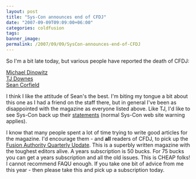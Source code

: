```yaml
---
layout: post
title: "Sys-Con announces end of CFDJ"
date: "2007-09-09T09:09:00+06:00"
categories: coldfusion 
tags: 
banner_image: 
permalink: /2007/09/09/SysCon-announces-end-of-CFDJ
---
```


So I'm a bit late today, but various people have reported the death of CFDJ:

<a href="http://www.blogoffusion.com/index.cfm/2007/9/8/syscon-drops-coldfusion-developers-journal-for-silverlight">Michael Dinowitz</a><br>
<a href="http://www.phusor.com/index.cfm/2007/9/9/Show-Your-Support-for-the-ColdFusion-Community">TJ Downes</a><br>
<a href="http://corfield.org/blog/index.cfm/do/blog.entry/entry/Hurrah_CFDJ_is_dead">Sean Corfield</a><br>

I think I like the attitude of Sean's the best. I'm biting my tongue a bit about this one as I had a friend on the staff there, but in general I've been as disappointed with the magazine as everyone listed above. Like TJ, I'd like to see Sys-Con back up their <a href="http://ajax.sys-con.com/read/426141.htm">statements</a> (normal Sys-Con web site warning applies). 

I know that many people spent a lot of time trying to write good articles for the magazine. I'd encourage them - and <b>all</b> readers of CFDJ, to pick up the <a href="http://www.fusionauthority.com/quarterly/">Fusion Authority Quarterly Update</a>. This is a superbly written magazine with the toughest editors alive. A years subscription is 50 bucks. For 75 bucks you can get a years subscription and all the old issues. This is CHEAP folks! I cannot recommend FAQU enough. If you take one bit of advice from me this year - then please take this and pick up a subscription today.